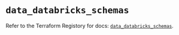 # `data_databricks_schemas`

Refer to the Terraform Registory for docs: [`data_databricks_schemas`](https://registry.terraform.io/providers/databricks/databricks/1.31.1/docs/data-sources/schemas).
